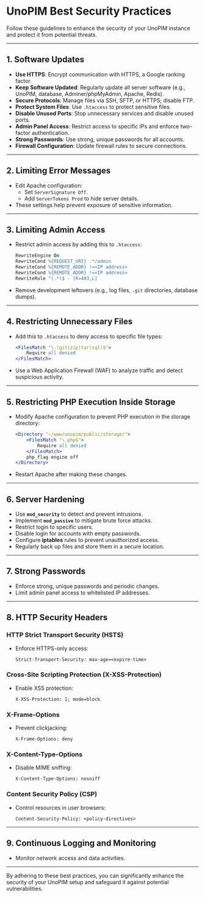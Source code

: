 # UnoPIM Best Security Practices

Follow these guidelines to enhance the security of your UnoPIM instance and protect it from potential threats.

---

## **1. Software Updates**

- **Use HTTPS**: Encrypt communication with HTTPS, a Google ranking factor.
- **Keep Software Updated**: Regularly update all server software (e.g., UnoPIM, database, Adminer/phpMyAdmin, Apache, Redis).
- **Secure Protocols**: Manage files via SSH, SFTP, or HTTPS; disable FTP.
- **Protect System Files**: Use `.htaccess` to protect sensitive files.
- **Disable Unused Ports**: Stop unnecessary services and disable unused ports.
- **Admin Panel Access**: Restrict access to specific IPs and enforce two-factor authentication.
- **Strong Passwords**: Use strong, unique passwords for all accounts.
- **Firewall Configuration**: Update firewall rules to secure connections.

---

## **2. Limiting Error Messages**

- Edit Apache configuration:
  - Set `ServerSignature Off`.
  - Add `ServerTokens Prod` to hide server details.
- These settings help prevent exposure of sensitive information.

---

## **3. Limiting Admin Access**

- Restrict admin access by adding this to `.htaccess`:

  ```apache
  RewriteEngine On
  RewriteCond %{REQUEST_URI} .*/admin
  RewriteCond %{REMOTE_ADDR} !=<IP address>
  RewriteCond %{REMOTE_ADDR} !=<IP address>
  RewriteRule ^(.*)$ - [R=403,L]
  ```

- Remove development leftovers (e.g., log files, `.git` directories, database dumps).

---

## **4. Restricting Unnecessary Files**

- Add this to `.htaccess` to deny access to specific file types:

  ```apache
  <FilesMatch "\.(git|zip|tar|sql)$">
      Require all denied
  </FilesMatch>
  ```

- Use a Web Application Firewall (WAF) to analyze traffic and detect suspicious activity.

---

## **5. Restricting PHP Execution Inside Storage**

- Modify Apache configuration to prevent PHP execution in the storage directory:

  ```apache
  <Directory "~/www/unopim/public/storage/">
      <FilesMatch "\.php$">
          Require all denied
      </FilesMatch>
      php_flag engine off
  </Directory>
  ```

- Restart Apache after making these changes.

---

## **6. Server Hardening**

- Use **`mod_security`** to detect and prevent intrusions.
- Implement **`mod_passive`** to mitigate brute force attacks.
- Restrict login to specific users.
- Disable login for accounts with empty passwords.
- Configure **iptables** rules to prevent unauthorized access.
- Regularly back up files and store them in a secure location.

---

## **7. Strong Passwords**

- Enforce strong, unique passwords and periodic changes.
- Limit admin panel access to whitelisted IP addresses.

---

## **8. HTTP Security Headers**

### HTTP Strict Transport Security (HSTS)
- Enforce HTTPS-only access:
  ```text
  Strict-Transport-Security: max-age=<expire-time>
  ```

### Cross-Site Scripting Protection (X-XSS-Protection)
- Enable XSS protection:
  ```text
  X-XSS-Protection: 1; mode=block
  ```

### X-Frame-Options
- Prevent clickjacking:
  ```text
  X-Frame-Options: deny
  ```

### X-Content-Type-Options
- Disable MIME sniffing:
  ```text
  X-Content-Type-Options: nosniff
  ```

### Content Security Policy (CSP)
- Control resources in user browsers:
  ```text
  Content-Security-Policy: <policy-directives>
  ```

---

## **9. Continuous Logging and Monitoring**

- Monitor network access and data activities.

---

By adhering to these best practices, you can significantly enhance the security of your UnoPIM setup and safeguard it against potential vulnerabilities.
